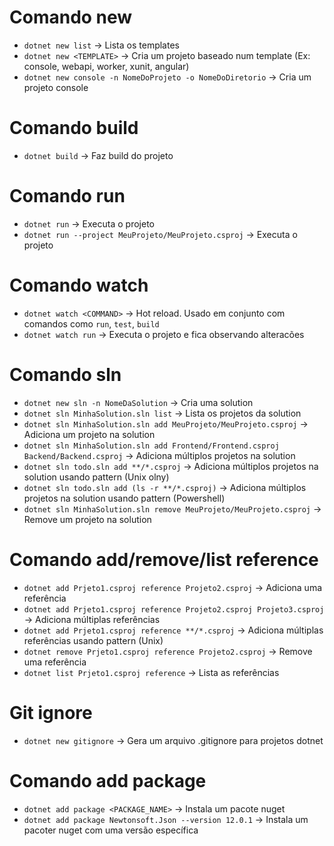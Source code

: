 # Comando new

- `dotnet new list` -> Lista os templates
- `dotnet new <TEMPLATE>` -> Cria um projeto baseado num template (Ex: console, webapi, worker, xunit, angular)
- `dotnet new console -n NomeDoProjeto -o NomeDoDiretorio` -> Cria um projeto console

# Comando build

- `dotnet build` -> Faz build do projeto

# Comando run

- `dotnet run` -> Executa o projeto
- `dotnet run --project MeuProjeto/MeuProjeto.csproj` -> Executa o projeto

# Comando watch

- `dotnet watch <COMMAND>` -> Hot reload. Usado em conjunto com comandos como `run`, `test`, `build`
- `dotnet watch run` -> Executa o projeto e fica observando alteracões

# Comando sln

- `dotnet new sln -n NomeDaSolution` -> Cria uma solution
- `dotnet sln MinhaSolution.sln list` -> Lista os projetos da solution
- `dotnet sln MinhaSolution.sln add MeuProjeto/MeuProjeto.csproj` -> Adiciona um projeto na solution
- `dotnet sln MinhaSolution.sln add Frontend/Frontend.csproj Backend/Backend.csproj` -> Adiciona múltiplos projetos na solution
- `dotnet sln todo.sln add **/*.csproj` -> Adiciona múltiplos projetos na solution usando pattern (Unix olny)
- `dotnet sln todo.sln add (ls -r **/*.csproj)` -> Adiciona múltiplos projetos na solution usando pattern (Powershell)
- `dotnet sln MinhaSolution.sln remove MeuProjeto/MeuProjeto.csproj` -> Remove um projeto na solution

# Comando add/remove/list reference

- `dotnet add Prjeto1.csproj reference Projeto2.csproj` -> Adiciona uma referência
- `dotnet add Prjeto1.csproj reference Projeto2.csproj Projeto3.csproj` -> Adiciona múltiplas referências
- `dotnet add Prjeto1.csproj reference **/*.csproj` -> Adiciona múltiplas referências usando pattern (Unix)
- `dotnet remove Prjeto1.csproj reference Projeto2.csproj` -> Remove uma referência
- `dotnet list Prjeto1.csproj reference` -> Lista as referências

# Git ignore

- `dotnet new gitignore` -> Gera um arquivo .gitignore para projetos dotnet

# Comando add package

- `dotnet add package <PACKAGE_NAME>` -> Instala um pacote nuget
- `dotnet add package Newtonsoft.Json --version 12.0.1` -> Instala um pacoter nuget com uma versão específica
